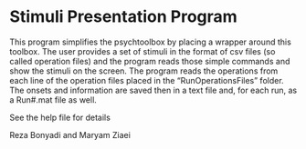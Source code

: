 # Stimuli Presentation Program

This program simplifies the psychtoolbox by placing a wrapper around this toolbox. The user provides a set of stimuli in the format of csv files (so called operation files) and the program reads those simple commands and show the stimuli on the screen. The program reads the operations from each line of the operation files placed in the “RunOperationsFiles” folder. The onsets and information are saved then in a text file and, for each run, as a Run#.mat file as well.

See the help file for details


Reza Bonyadi and Maryam Ziaei
